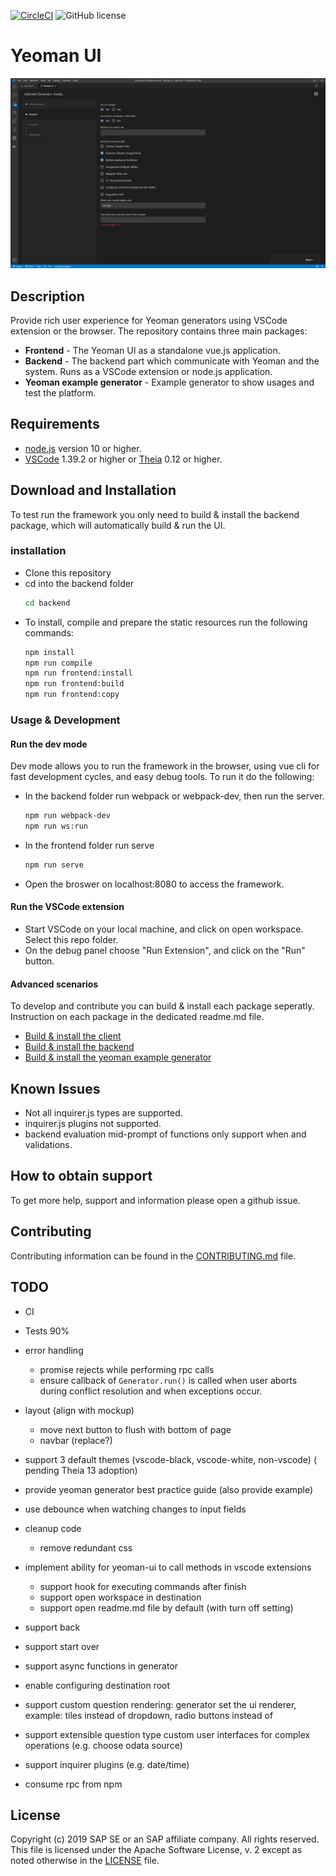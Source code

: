[![CircleCI](https://circleci.com/gh/SAP/yeoman-ui.svg?style=svg)](https://circleci.com/gh/SAP/yeoman-ui)
![GitHub license](https://img.shields.io/badge/license-Apache_2.0-blue.svg)

# Yeoman UI

![](screenshot.png)

## Description
Provide rich user experience for Yeoman generators using VSCode extension or the browser.
The repository contains three main packages:
* **Frontend** - The Yeoman UI as a standalone vue.js application.
* **Backend** - The backend part which communicate with Yeoman and the system. Runs as a VSCode extension or node.js application.
* **Yeoman example generator** - Example generator to show usages and test the platform.

## Requirements
* [node.js](https://www.npmjs.com/package/node) version 10 or higher.
* [VSCode](https://code.visualstudio.com/) 1.39.2 or higher or [Theia](https://www.theia-ide.org/) 0.12 or higher.

## Download and Installation
To test run the framework you only need to build & install the backend package, which will automatically build & run the UI.
### installation
* Clone this repository
* cd into the backend folder
    ```bash
    cd backend
    ```
* To install, compile and prepare the static resources run the following commands:
    ```bash
    npm install
    npm run compile
    npm run frontend:install
    npm run frontend:build
    npm run frontend:copy
    ```
### Usage & Development
#### Run the dev mode
Dev mode allows you to run the framework in the browser, using vue cli for fast development cycles, and easy debug tools.
To run it do the following:
* In the backend folder run webpack or webpack-dev, then run the server.
    ```bash
    npm run webpack-dev
    npm run ws:run
    ```
* In the frontend folder run serve
    ```bash
    npm run serve
    ```
* Open the broswer on localhost:8080 to access the framework.

#### Run the VSCode extension
* Start VSCode on your local machine, and click on open workspace. Select this repo folder.
* On the debug panel choose "Run Extension", and click on the "Run" button.

#### Advanced scenarios
To develop and contribute you can build & install each package seperatly. Instruction on each package in the dedicated readme.md file.
* [Build & install the client](frontend/README.md)
* [Build & install the backend](backend/README.md)
* [Build & install the yeoman example generator](generator-foodq/README.md)

## Known Issues
* Not all inquirer.js types are supported.
* inquirer.js plugins not supported.
* backend evaluation mid-prompt of functions only support when and validations.

## How to obtain support
To get more help, support and information please open a github issue.

## Contributing
Contributing information can be found in the [CONTRIBUTING.md](CONTRIBUTING.md) file.

## TODO
* CI 
* Tests 90%
* error handling
    * promise rejects while performing rpc calls
    * ensure callback of `Generator.run()` is called when user aborts during conflict resolution and when exceptions occur.
* layout (align with mockup)
    * move next button to flush with bottom of page
    * navbar (replace?)
* support 3 default themes (vscode-black, vscode-white, non-vscode) ( pending Theia 13 adoption)
* provide yeoman generator best practice guide (also provide example)
* use debounce when watching changes to input fields
* cleanup code
    * remove redundant css
* implement ability for yeoman-ui to call methods in vscode extensions
    * support hook for executing commands after finish
    * support open workspace in destination
    * support open readme.md file by default (with turn off setting)

* support back
* support start over
* support async functions in generator
* enable configuring destination root
* support custom question rendering: generator set the ui renderer, example: tiles instead of dropdown, radio buttons instead of 
* support extensible question type custom user interfaces for complex operations (e.g. choose odata source)
* support inquirer plugins (e.g. date/time)

* consume rpc from npm

## License
Copyright (c) 2019 SAP SE or an SAP affiliate company. All rights reserved. This file is licensed under the Apache Software License, v. 2 except as noted otherwise in the [LICENSE]() file.
